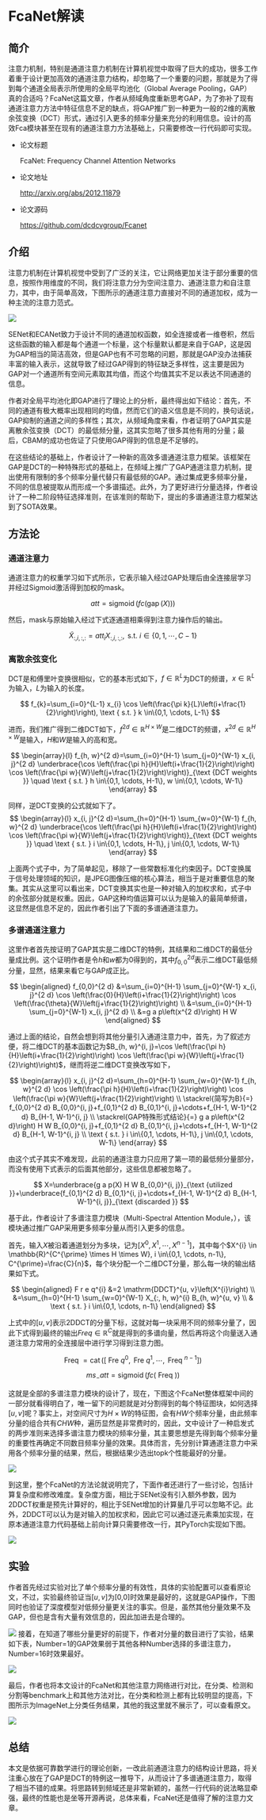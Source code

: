 # FcaNet解读

## 简介

注意力机制，特别是通道注意力机制在计算机视觉中取得了巨大的成功，很多工作着重于设计更加高效的通道注意力结构，却忽略了一个重要的问题，那就是为了得到每个通道全局表示所使用的全局平均池化（Global Average Pooling，GAP）真的合适吗？FcaNet这篇文章，作者从频域角度重新思考GAP，为了弥补了现有通道注意力方法中特征信息不足的缺点，将GAP推广到一种更为一般的2维的离散余弦变换（DCT）形式，通过引入更多的频率分量来充分的利用信息。设计的高效Fca模块甚至在现有的通道注意力方法基础上，只需要修改一行代码即可实现。

- 论文标题

    FcaNet: Frequency Channel Attention Networks

- 论文地址

    http://arxiv.org/abs/2012.11879

- 论文源码
	
	https://github.com/dcdcvgroup/Fcanet


## 介绍

注意力机制在计算机视觉中受到了广泛的关注，它让网络更加关注于部分重要的信息，按照作用维度的不同，我们将注意力分为空间注意力、通道注意力和自注意力，其中，由于简单高效，下图所示的通道注意力直接对不同的通道加权，成为一种主流的注意力范式。

![](https://i.loli.net/2021/01/18/lC34dQHptugA6M7.png)

SENet和ECANet致力于设计不同的通道加权函数，如全连接或者一维卷积，然后这些函数的输入都是每个通道一个标量，这个标量默认都是来自于GAP，这是因为GAP相当的简洁高效，但是GAP也有不可忽略的问题，那就是GAP没办法捕获丰富的输入表示，这就导致了经过GAP得到的特征缺乏多样性，这主要是因为GAP对一个通道所有空间元素取其均值，而这个均值其实不足以表达不同通道的信息。

作者对全局平均池化即GAP进行了理论上的分析，最终得出如下结论：首先，不同的通道有极大概率出现相同的均值，然而它们的语义信息是不同的，换句话说，GAP抑制的通道之间的多样性；其次，从频域角度来看，作者证明了GAP其实是离散余弦变换（DCT）的最低频分量，这其实忽略了很多其他有用的分量；最后，CBAM的成功也佐证了只使用GAP得到的信息是不足够的。

在这些结论的基础上，作者设计了一种新的高效多谱通道注意力框架。该框架在GAP是DCT的一种特殊形式的基础上，在频域上推广了GAP通道注意力机制，提出使用有限制的多个频率分量代替只有最低频的GAP。通过集成更多频率分量，不同的信息被提取从而形成一个多谱描述。此外，为了更好进行分量选择，作者设计了一种二阶段特征选择准则，在该准则的帮助下，提出的多谱通道注意力框架达到了SOTA效果。

## 方法论

### 通道注意力

通道注意力的权重学习如下式所示，它表示输入经过GAP处理后由全连接层学习并经过Sigmoid激活得到加权的mask。

$$
a t t=\operatorname{sigmoid}(f c(\operatorname{gap}(X)))
$$

然后，mask与原始输入经过下式逐通道相乘得到注意力操作后的输出。

$$
\tilde{X}_{:, i,:,:}=a t t_{i} X_{:, i,:, :}, \text { s.t. } i \in\{0,1, \cdots, C-1\}
$$

### 离散余弦变化

DCT是和傅里叶变换很相似，它的基本形式如下，$f \in \mathbb{R}^{L}$为DCT的频谱，$x \in \mathbb{R}^{L}$为输入，$L$为输入的长度。

$$
f_{k}=\sum_{i=0}^{L-1} x_{i} \cos \left(\frac{\pi k}{L}\left(i+\frac{1}{2}\right)\right), \text { s.t. } k \in\{0,1, \cdots, L-1\}
$$

进而，我们推广得到二维DCT如下，$f^{2 d} \in \mathbb{R}^{H \times W}$是二维DCT的频谱，$x^{2 d} \in \mathbb{R}^{H \times W}$是输入，$H$和$W$是输入的高和宽。

$$
\begin{array}{l}
f_{h, w}^{2 d}=\sum_{i=0}^{H-1} \sum_{j=0}^{W-1} x_{i, j}^{2 d} \underbrace{\cos \left(\frac{\pi h}{H}\left(i+\frac{1}{2}\right)\right) \cos \left(\frac{\pi w}{W}\left(j+\frac{1}{2}\right)\right)}_{\text {DCT weights }} \quad  
\text { s.t. } h \in\{0,1, \cdots, H-1\}, w \in\{0,1, \cdots, W-1\}
\end{array}
$$

同样，逆DCT变换的公式就如下了。
$$
\begin{array}{l}
x_{i, j}^{2 d}=\sum_{h=0}^{H-1} \sum_{w=0}^{W-1} f_{h, w}^{2 d} \underbrace{\cos \left(\frac{\pi h}{H}\left(i+\frac{1}{2}\right)\right) \cos \left(\frac{\pi w}{W}\left(j+\frac{1}{2}\right)\right)}_{\text {DCT weights }} \quad
\text { s.t. } i \in\{0,1, \cdots, H-1\}, j \in\{0,1, \cdots, W-1\} 
\end{array}
$$

上面两个式子中，为了简单起见，移除了一些常数标准化约束因子。DCT变换属于信号处理领域的知识，是JPEG图像压缩的核心算法，相当于是对重要信息的聚集。其实从这里可以看出来，DCT变换其实也是一种对输入的加权求和，式子中的余弦部分就是权重。因此，GAP这种均值运算可以认为是输入的最简单频谱，这显然是信息不足的，因此作者引出了下面的多谱通道注意力。

### 多谱通道注意力

这里作者首先按证明了GAP其实是二维DCT的特例，其结果和二维DCT的最低分量成比例。这个证明作者是令$h$和$w$都为0得到的，其中$f_{0,0}^{2 d}$表示二维DCT最低频分量，显然，结果来看它与GAP成正比。

$$
\begin{aligned}
f_{0,0}^{2 d} &=\sum_{i=0}^{H-1} \sum_{j=0}^{W-1} x_{i, j}^{2 d} \cos \left(\frac{0}{H}\left(i+\frac{1}{2}\right)\right) \cos \left(\frac{\theta}{W}\left(j+\frac{1}{2}\right)\right) \\
&=\sum_{i=0}^{H-1} \sum_{j=0}^{W-1} x_{i, j}^{2 d} \\
&=g a p\left(x^{2 d}\right) H W
\end{aligned}
$$

通过上面的结论，自然会想到将其他分量引入通道注意力中，首先，为了叙述方便，将二维DCT的基本函数记为$B_{h, w}^{i, j}=\cos \left(\frac{\pi h}{H}\left(i+\frac{1}{2}\right)\right) \cos \left(\frac{\pi w}{W}\left(j+\frac{1}{2}\right)\right)$，继而将逆二维DCT变换改写如下，

$$
\begin{array}{l}
x_{i, j}^{2 d}=\sum_{h=0}^{H-1} \sum_{w=0}^{W-1} f_{h, w}^{2 d} \cos \left(\frac{\pi h}{H}\left(i+\frac{1}{2}\right)\right) \cos \left(\frac{\pi w}{W}\left(j+\frac{1}{2}\right)\right) \\
\stackrel{简写为B}{=} f_{0,0}^{2 d} B_{0,0}^{i, j}+f_{0,1}^{2 d} B_{0,1}^{i, j}+\cdots+f_{H-1, W-1}^{2 d} B_{H-1, W-1}^{i, j} \\
\stackrel{GAP特殊形式结论}{=} g a p\left(x^{2 d}\right) H W B_{0,0}^{i, j}+f_{0,1}^{2 d} B_{0,1}^{i, j}+\cdots+f_{H-1, W-1}^{2 d} B_{H-1, W-1}^{i, j} \\
\text { s.t. } i \in\{0,1, \cdots, H-1\}, j \in\{0,1, \cdots, W-1\}
\end{array}
$$

由这个式子其实不难发现，此前的通道注意力只应用了第一项的最低频分量部分，而没有使用下式表示的后面其他部分，这些信息都被忽略了。

$$
X=\underbrace{g a p(X) H W B_{0,0}^{i, j}}_{\text {utilized }}+\underbrace{f_{0,1}^{2 d} B_{0,1}^{i, j}+\cdots+f_{H-1, W-1}^{2 d} B_{H-1, W-1}^{i, j}}_{\text {discarded }}
$$

基于此，作者设计了多谱注意力模块（Multi-Spectral Attention Module，），该模块通过推广GAP采用更多频率分量从而引入更多的信息。

首先，输入$X$被沿着通道划分为多块，记为$\left[X^{0}, X^{1}, \cdots, X^{n-1}\right]$，其中每个$X^{i} \in \mathbb{R}^{C^{\prime} \times H \times W}, i \in\{0,1, \cdots, n-1\}, C^{\prime}=\frac{C}{n}$，每个块分配一个二维DCT分量，那么每一块的输出结果如下式。

$$
\begin{aligned}
F r e q^{i} &=2 \mathrm{DDCT}^{u, v}\left(X^{i}\right) \\
&=\sum_{h=0}^{H-1} \sum_{w=0}^{W-1} X_{:, h, w}^{i} B_{h, w}^{u, v} \\
& \text { s.t. } i \in\{0,1, \cdots, n-1\}
\end{aligned}
$$

上式中的$[u, v]$表示2DDCT的分量下标，这就对每一块采用不同的频率分量了，因此下式得到最终的输出$Freq \in \mathbb{R}^{C}$就是得到的多谱向量，然后再将这个向量送入通道注意力常用的全连接层中进行学习得到注意力图。

$$
\text { Freq }=\operatorname{cat}\left(\left[\text { Fre } q^{0}, \text { Fre } q^{1}, \cdots, \text { Freq }^{n-1}\right]\right)
$$

$$
m s_{-} a t t=\operatorname{sigmoid}(f c(\text { Freq }))
$$

这就是全部的多谱注意力模块的设计了，现在，下图这个FcaNet整体框架中间的一部分就看得明白了，唯一留下的问题就是对分割得到的每个特征图块，如何选择$[u,v]$呢？事实上，对空间尺寸为$H\times W$的特征图，会有$HW$个频率分量，由此频率分量的组合共有$CHW$种，遍历显然是非常费时的，因此，文中设计了一种启发式的两步准则来选择多谱注意力模块的频率分量，其主要思想是先得到每个频率分量的重要性再确定不同数目频率分量的效果。具体而言，先分别计算通道注意力中采用各个频率分量的结果，然后，根据结果少选出topk个性能最好的分量。

![](https://i.loli.net/2021/01/18/6rVxBHFSzWh1y2L.png)

到这里，整个FcaNet的方法论就说明完了，下面作者还进行了一些讨论，包括计算复杂度和修改难度。复杂度方面，相比于SENet没有引入额外参数，因为2DDCT权重是预先计算好的，相比于SENet增加的计算量几乎可以忽略不记。此外，2DDCT可以认为是对输入的加权求和，因此它可以通过逐元素乘加实现，在原本通道注意力代码基础上前向计算只需要修改一行，其PyTorch实现如下图。

![](https://i.loli.net/2021/01/18/Buk6VcWI94Hsvy8.png)

## 实验

作者首先经过实验对比了单个频率分量的有效性，具体的实验配置可以查看原论文，不过，实验最终验证当$[u,v]$为[0,0]时效果是最好的，这就是GAP操作，下图同时也验证了深度模型对低频分量更关注的事实。但是，虽然其他分量效果不及GAP，但也是含有大量有效信息的，因此加进去是合理的。

![](https://i.loli.net/2021/01/18/pX18sD5VUnTjAP7.png)
接着，在知道了哪些分量更好的前提下，作者对分量的数目进行了实验，结果如下表，Number=1的GAP效果弱于其他各种Number选择的多谱注意力，Number=16时效果最好。

![](https://i.loli.net/2021/01/18/GRj4bQWqHakvB6d.png)

最后，作者也将本文设计的FcaNet和其他注意力网络进行对比，在分类、检测和分割等benchmark上和其他方法对比，在分类和检测上都有比较明显的提高，下图所示为ImageNet上分类任务结果，其他的我这里就不展示了，可以查看原文。

![](https://i.loli.net/2021/01/18/CwsgWMS1rPOKG9b.png)


## 总结

本文是依据可靠数学进行的理论创新，一改此前通道注意力的结构设计思路，将关注重心放在了GAP是DCT的特例这一推导下，从而设计了多谱通道注意力，取得了相当不错的成果。将思路转到频域还是非常新颖的，虽然一行代码的说法略显牵强，最终的性能也是坐等开源再说，总体来看，FcaNet还是值得了解的注意力文章。

